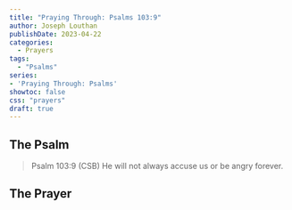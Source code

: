 ```yaml
---
title: "Praying Through: Psalms 103:9"
author: Joseph Louthan
publishDate: 2023-04-22
categories:
  - Prayers
tags:
  - "Psalms"
series:
- 'Praying Through: Psalms'
showtoc: false
css: "prayers"
draft: true
---
```

## The Psalm

>Psalm 103:9 (CSB) He will not always accuse us or be angry forever. 

## The Prayer

<div style="font-variant: small-caps;">

</div>

```text

```
